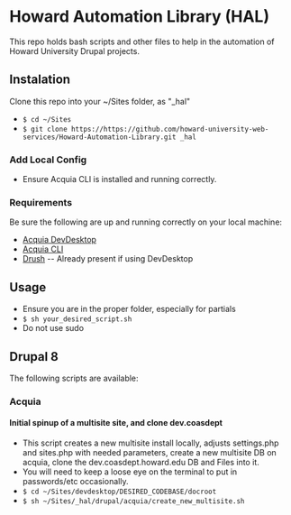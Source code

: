 # Howard Automation Library (HAL)

This repo holds bash scripts and other files to help in the automation of Howard University Drupal projects.

## Instalation

Clone this repo into your ~/Sites folder, as "_hal"

 - `$ cd ~/Sites`
 - `$ git clone https://https://github.com/howard-university-web-services/Howard-Automation-Library.git _hal`

### Add Local Config

 - Ensure Acquia CLI is installed and running correctly.
 
### Requirements

Be sure the following are up and running correctly on your local machine:

 - [Acquia DevDesktop](https://www.acquia.com/drupal/acquia-dev-desktop)
 - [Acquia CLI](https://github.com/typhonius/acquia_cli)
 - [Drush](https://docs.drush.org/en/master/install/) -- Already present if using DevDesktop

## Usage

 - Ensure you are in the proper folder, especially for partials
 - `$ sh your_desired_script.sh`
 - Do not use sudo

## Drupal 8
The following scripts are available:

### Acquia

#### Initial spinup of a multisite site, and clone dev.coasdept

 - This script creates a new multisite install locally, adjusts settings.php and sites.php with needed parameters, create a new multisite DB on acquia, clone the dev.coasdept.howard.edu DB and Files into it. 
 - You will need to keep a loose eye on the terminal to put in passwords/etc occasionally.
 - `$ cd ~/Sites/devdesktop/DESIRED_CODEBASE/docroot`
 - `$ sh ~/Sites/_hal/drupal/acquia/create_new_multisite.sh`
